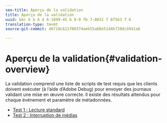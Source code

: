 ```yaml
---
seo-title: Aperçu de la validation
title: Aperçu de la validation
uuid: bbc 6 b 6 d 6-1899-45 b 9-9 fb 7-8031 f 07563 f 6
translation-type: tm+mt
source-git-commit: 46710c621f00374aeb55a88e51d4b720dcb941a6

---
```



# Aperçu de la validation{#validation-overview}

La validation comprend une liste de scripts de test requis que les clients doivent exécuter (à l’aide d’Adobe Debug) pour envoyer des journaux validant une mise en œuvre correcte.
Il existe des résultats attendus pour chaque événement et paramètre de métadonnées.

* [Test 1 : Lecture standard](test1-standard-playback.md)
* [Test 2 : Interruption de médias](test2-media-interrupt.md)
